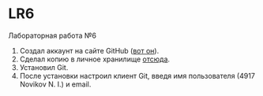 # LR6
Лабораторная работа №6

1. Создал аккаунт на сайте GitHub ([вот он](https://github.com/caVenikk)).
2. Сделал копию в личное хранилище [отсюда](https://github.com/Kurtyanik/LR6/).
3. Установил Git.
4. После установки настроил клиент Git, введя имя пользователя (4917 Novikov N. I.) и email.
